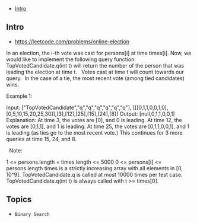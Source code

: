 - [Intro](#intro)

## Intro

- https://leetcode.com/problems/online-election

In an election, the i-th vote was cast for persons[i] at time times[i].
Now, we would like to implement the following query function: TopVotedCandidate.q(int t) will return the number of the person that was leading the election at time t.  
Votes cast at time t will count towards our query.  In the case of a tie, the most recent vote (among tied candidates) wins.
 

Example 1:

Input: ["TopVotedCandidate","q","q","q","q","q","q"], [[[0,1,1,0,0,1,0],[0,5,10,15,20,25,30]],[3],[12],[25],[15],[24],[8]]
Output: [null,0,1,1,0,0,1]
Explanation: 
At time 3, the votes are [0], and 0 is leading.
At time 12, the votes are [0,1,1], and 1 is leading.
At time 25, the votes are [0,1,1,0,0,1], and 1 is leading (as ties go to the most recent vote.)
This continues for 3 more queries at time 15, 24, and 8.

 
Note:

1 <= persons.length = times.length <= 5000
0 <= persons[i] <= persons.length
times is a strictly increasing array with all elements in [0, 10^9].
TopVotedCandidate.q is called at most 10000 times per test case.
TopVotedCandidate.q(int t) is always called with t >= times[0].




## Topics

- `Binary Search`


